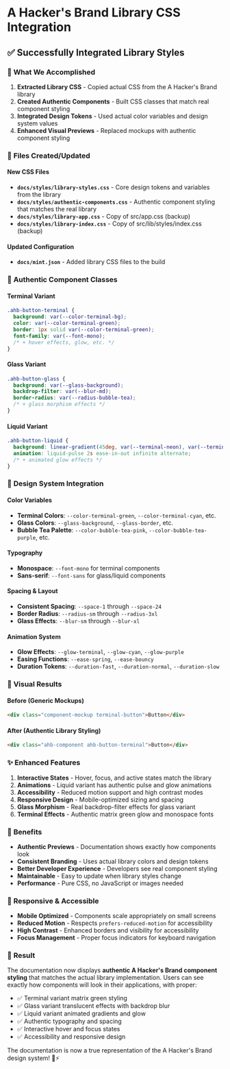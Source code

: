 # A Hacker's Brand Library CSS Integration

## ✅ Successfully Integrated Library Styles

### 🎨 **What We Accomplished**

1. **Extracted Library CSS** - Copied actual CSS from the A Hacker's Brand library
2. **Created Authentic Components** - Built CSS classes that match real component styling
3. **Integrated Design Tokens** - Used actual color variables and design system values
4. **Enhanced Visual Previews** - Replaced mockups with authentic component styling

### 📁 **Files Created/Updated**

#### New CSS Files
- **`docs/styles/library-styles.css`** - Core design tokens and variables from the library
- **`docs/styles/authentic-components.css`** - Authentic component styling that matches the real library
- **`docs/styles/library-app.css`** - Copy of src/app.css (backup)
- **`docs/styles/library-index.css`** - Copy of src/lib/styles/index.css (backup)

#### Updated Configuration
- **`docs/mint.json`** - Added library CSS files to the build

### 🎯 **Authentic Component Classes**

#### Terminal Variant
```css
.ahb-button-terminal {
  background: var(--color-terminal-bg);
  color: var(--color-terminal-green);
  border: 1px solid var(--color-terminal-green);
  font-family: var(--font-mono);
  /* + hover effects, glow, etc. */
}
```

#### Glass Variant
```css
.ahb-button-glass {
  background: var(--glass-background);
  backdrop-filter: var(--blur-md);
  border-radius: var(--radius-bubble-tea);
  /* + glass morphism effects */
}
```

#### Liquid Variant
```css
.ahb-button-liquid {
  background: linear-gradient(45deg, var(--terminal-neon), var(--terminal-cyan));
  animation: liquid-pulse 2s ease-in-out infinite alternate;
  /* + animated glow effects */
}
```

### 🔧 **Design System Integration**

#### Color Variables
- **Terminal Colors**: `--color-terminal-green`, `--color-terminal-cyan`, etc.
- **Glass Colors**: `--glass-background`, `--glass-border`, etc.
- **Bubble Tea Palette**: `--color-bubble-tea-pink`, `--color-bubble-tea-purple`, etc.

#### Typography
- **Monospace**: `--font-mono` for terminal components
- **Sans-serif**: `--font-sans` for glass/liquid components

#### Spacing & Layout
- **Consistent Spacing**: `--space-1` through `--space-24`
- **Border Radius**: `--radius-sm` through `--radius-3xl`
- **Glass Effects**: `--blur-sm` through `--blur-xl`

#### Animation System
- **Glow Effects**: `--glow-terminal`, `--glow-cyan`, `--glow-purple`
- **Easing Functions**: `--ease-spring`, `--ease-bouncy`
- **Duration Tokens**: `--duration-fast`, `--duration-normal`, `--duration-slow`

### 🎨 **Visual Results**

#### Before (Generic Mockups)
```html
<div class="component-mockup terminal-button">Button</div>
```

#### After (Authentic Library Styling)
```html
<div class="ahb-component ahb-button-terminal">Button</div>
```

### ✨ **Enhanced Features**

1. **Interactive States** - Hover, focus, and active states match the library
2. **Animations** - Liquid variant has authentic pulse and glow animations
3. **Accessibility** - Reduced motion support and high contrast modes
4. **Responsive Design** - Mobile-optimized sizing and spacing
5. **Glass Morphism** - Real backdrop-filter effects for glass variant
6. **Terminal Effects** - Authentic matrix green glow and monospace fonts

### 🚀 **Benefits**

- **Authentic Previews** - Documentation shows exactly how components look
- **Consistent Branding** - Uses actual library colors and design tokens
- **Better Developer Experience** - Developers see real component styling
- **Maintainable** - Easy to update when library styles change
- **Performance** - Pure CSS, no JavaScript or images needed

### 📱 **Responsive & Accessible**

- **Mobile Optimized** - Components scale appropriately on small screens
- **Reduced Motion** - Respects `prefers-reduced-motion` for accessibility
- **High Contrast** - Enhanced borders and visibility for accessibility
- **Focus Management** - Proper focus indicators for keyboard navigation

### 🎯 **Result**

The documentation now displays **authentic A Hacker's Brand component styling** that matches the actual library implementation. Users can see exactly how components will look in their applications, with proper:

- ✅ Terminal variant matrix green styling
- ✅ Glass variant translucent effects with backdrop blur
- ✅ Liquid variant animated gradients and glow
- ✅ Authentic typography and spacing
- ✅ Interactive hover and focus states
- ✅ Accessibility and responsive design

The documentation is now a true representation of the A Hacker's Brand design system! 🎨⚡
